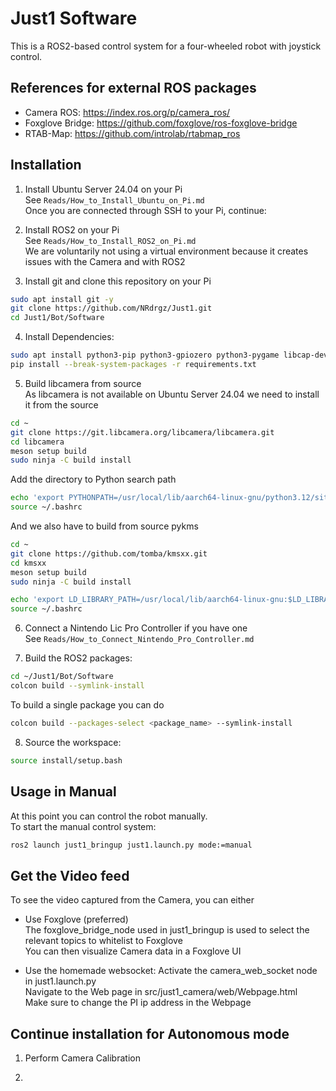 # Just1 Software

This is a ROS2-based control system for a four-wheeled robot with joystick control.

## References for external ROS packages
- Camera ROS: https://index.ros.org/p/camera_ros/
- Foxglove Bridge: https://github.com/foxglove/ros-foxglove-bridge
- RTAB-Map: https://github.com/introlab/rtabmap_ros

## Installation

1. Install Ubuntu Server 24.04 on your Pi <br>
See `Reads/How_to_Install_Ubuntu_on_Pi.md` <br>
Once you are connected through SSH to your Pi, continue: <br>

2. Install ROS2 on your Pi <br>
See `Reads/How_to_Install_ROS2_on_Pi.md` <br>
We are voluntarily not using a virtual environment because it creates issues with the Camera and with ROS2 <br>

3. Install git and clone this repository on your Pi <br>
```bash
sudo apt install git -y
git clone https://github.com/NRdrgz/Just1.git
cd Just1/Bot/Software
```

4. Install Dependencies: <br>
```bash
sudo apt install python3-pip python3-gpiozero python3-pygame libcap-dev ninja-build libyaml-dev python3-yaml python3-ply python3-jinja2 meson libdrm ros-jazzy-foxglove-bridge ros-jazzy-rtabmap-ros
pip install --break-system-packages -r requirements.txt
```
5. Build libcamera from source <br>
As libcamera is not available on Ubuntu Server 24.04 we need to install it from the source
```bash
cd ~
git clone https://git.libcamera.org/libcamera/libcamera.git
cd libcamera
meson setup build
sudo ninja -C build install
```
Add the directory to Python search path
```bash
echo 'export PYTHONPATH=/usr/local/lib/aarch64-linux-gnu/python3.12/site-packages:$PYTHONPATH' >> ~/.bashrc
source ~/.bashrc
```

And we also have to build from source pykms
```bash
cd ~
git clone https://github.com/tomba/kmsxx.git
cd kmsxx
meson setup build
sudo ninja -C build install
```
```bash
echo 'export LD_LIBRARY_PATH=/usr/local/lib/aarch64-linux-gnu:$LD_LIBRARY_PATH' >> ~/.bashrc
source ~/.bashrc
```

6. Connect a Nintendo Lic Pro Controller if you have one <br>
See `Reads/How_to_Connect_Nintendo_Pro_Controller.md` <br>

7. Build the ROS2 packages: <br>
```bash
cd ~/Just1/Bot/Software
colcon build --symlink-install
```

To build a single package you can do <br>
```bash
colcon build --packages-select <package_name> --symlink-install
```

8. Source the workspace: <br>
```bash
source install/setup.bash
```

## Usage in Manual
At this point you can control the robot manually. <br>
To start the manual control system: <br>

```bash
ros2 launch just1_bringup just1.launch.py mode:=manual
```

## Get the Video feed
To see the video captured from the Camera, you can either
- Use Foxglove (preferred) <br>
The foxglove_bridge_node used in just1_bringup is used to select the relevant topics to whitelist to Foxglove <br>
You can then visualize Camera data in a Foxglove UI <br>

- Use the homemade websocket:
Activate the camera_web_socket node in just1.launch.py <br>
Navigate to the Web page in src/just1_camera/web/Webpage.html <br>
Make sure to change the PI ip address in the Webpage <br>

## Continue installation for Autonomous mode

1. Perform Camera Calibration

2.